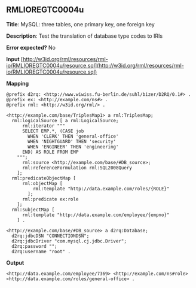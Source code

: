 ## RMLIOREGTC0004u

**Title**: MySQL: three tables, one primary key, one foreign key

**Description**: Test the translation of database type codes to IRIs

**Error expected?** No

**Input**
 [http://w3id.org/rml/resources/rml-io/RMLIOREGTC0004u/resource.sql](http://w3id.org/rml/resources/rml-io/RMLIOREGTC0004u/resource.sql)

**Mapping**
```
@prefix d2rq: <http://www.wiwiss.fu-berlin.de/suhl/bizer/D2RQ/0.1#> .
@prefix ex: <http://example.com/ns#> .
@prefix rml: <http://w3id.org/rml/> .

<http://example.com/base/TriplesMap1> a rml:TriplesMap;
  rml:logicalSource [ a rml:LogicalSource;
      rml:iterator """
      SELECT EMP.*, (CASE job
        WHEN 'CLERK' THEN 'general-office'
        WHEN 'NIGHTGUARD' THEN 'security'
        WHEN 'ENGINEER' THEN 'engineering'
      END) AS ROLE FROM EMP
    """;
      rml:source <http://example.com/base/#DB_source>;
      rml:referenceFormulation rml:SQL2008Query
    ];
  rml:predicateObjectMap [
      rml:objectMap [
          rml:template "http://data.example.com/roles/{ROLE}"
        ];
      rml:predicate ex:role
    ];
  rml:subjectMap [
      rml:template "http://data.example.com/employee/{empno}"
    ] .

<http://example.com/base/#DB_source> a d2rq:Database;
  d2rq:jdbcDSN "CONNECTIONDSN";
  d2rq:jdbcDriver "com.mysql.cj.jdbc.Driver";
  d2rq:password "";
  d2rq:username "root" .

```

**Output**
```
<http://data.example.com/employee/7369> <http://example.com/ns#role> <http://data.example.com/roles/general-office> .

```

